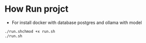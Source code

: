 # How Run projct 
* For install docker with database postgres and ollama with model

```sh
./run.shchmod +x run.sh
./run.sh

```

